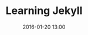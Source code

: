 ---
title: Learning Jekyll
date: 2016-01-20 13:00
categories: [miscellaneous, tech]
<!--hidden: true -->
tags: [diary, fun]
---